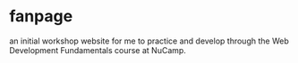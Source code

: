 # fanpage
an initial workshop website for me to practice and develop through the Web Development Fundamentals course at NuCamp. 
